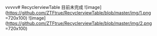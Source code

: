 vvvvv# RecyclerviewTable
目前未完成
![image](https://github.com/ZTFtrue/RecyclerviewTable/blob/master/img/1.png =720x100)
![image](https://github.com/ZTFtrue/RecyclerviewTable/blob/master/img/2.png =720x100)

